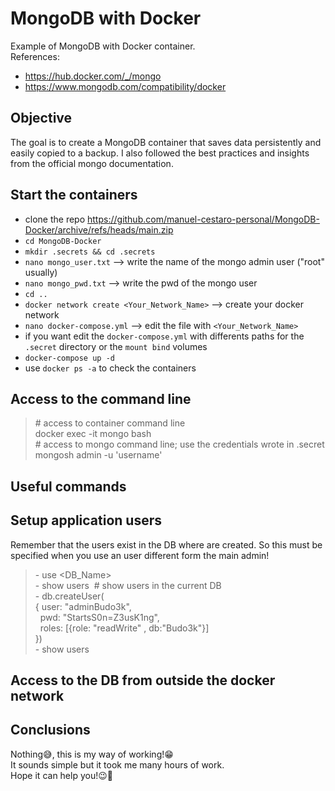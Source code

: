 # MongoDB with Docker
Example of MongoDB with Docker container.<br>
References:
- https://hub.docker.com/_/mongo
- https://www.mongodb.com/compatibility/docker

## Objective
The goal is to create a MongoDB container that saves data persistently and easily copied to a backup. I also followed the best practices and insights from the official mongo documentation.

## Start the containers
- clone the repo https://github.com/manuel-cestaro-personal/MongoDB-Docker/archive/refs/heads/main.zip
- `cd MongoDB-Docker`
- `mkdir .secrets && cd .secrets`
- `nano mongo_user.txt` --> write the name of the mongo admin user ("root" usually)
- `nano mongo_pwd.txt` --> write the pwd of the mongo user
- `cd ..`
- `docker network create <Your_Network_Name>` --> create your docker network
- `nano docker-compose.yml` --> edit the file with `<Your_Network_Name>`
- if you want edit the `docker-compose.yml` with differents paths for the `.secret` directory or the `mount bind` volumes
- `docker-compose up -d`
- use `docker ps -a` to check the containers

## Access to the command line
> \# access to container command line<br />
> docker exec -it mongo bash<br />
> \# access to mongo command line; use the credentials wrote in .secret<br />
> mongosh admin -u 'username'

## Useful commands

## Setup application users
Remember that the users exist in the DB where are created. So this must be specified when you use an user different form the main admin!
> \- use <DB_Name><br />
> \- show users&nbsp;&nbsp;\# show users in the current DB<br />
> \- db.createUser\(<br />
> \{ user: "adminBudo3k",<br />
&nbsp;&nbsp;pwd: "StartsS0n=Z3usK1ng",<br />
>&nbsp;&nbsp;roles: \[\{role: "readWrite" , db:"Budo3k"\}\]<br />
> \}\)<br />
> \- show users

## Access to the DB from outside the docker network

## Conclusions
Nothing&#128517;, this is my way of working!&#128513;<br>
It sounds simple but it took me many hours of work.<br>
Hope it can help you!&#128521;&#128406;